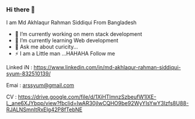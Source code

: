 ### Hi there 👋
I am Md Akhlaqur Rahman Siddiqui 
From Bangladesh 

- 🔭 I’m currently working on mern stack development
- 🌱 I’m currently learning Web development
- 💬 Ask me about curicity...
- ⚡ I am a Little man ...HAHAHA
Follow me

Linked iN : https://www.linkedin.com/in/md-akhlaqur-rahman-siddiqui-syum-832510139/

Emai : arssyum@gmail.com

CV : https://drive.google.com/file/d/1XiHTlmnzSzbeufW1lXE-L_ane6XJYbpp/view?fbclid=IwAR30jIwCQHO9be92WyYIsYwY3Izfs8U88-RJALNSmnItRxElg42P8fTebNE


